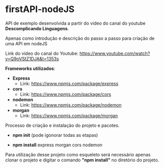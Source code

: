 # firstAPI-nodeJS
API de exemplo desenvolvida a partir do video do canal do youtube **Descomplicando Linguagens**. 

Apenas como introdução e descrição do passo a passo para criação de uma API em nodeJS

Link do video do canal do Youtube: https://www.youtube.com/watch?v=Q9oVStZ1DJA&t=1353s

**Frameworks utilizados**:

- **Express** 
  - Link: https://www.npmjs.com/package/express
- **cors**
  - Link: https://www.npmjs.com/package/cors 
- **nodemon**
  - Link: https://www.npmjs.com/package/nodemon
- **morgan**
  - Link: https://www.npmjs.com/package/morgan

Processo de criação e instalação do projeto e pacotes.

* **npm init** (pode igonorar todas as etapas)

* **npm install** express morgan cors nodemon

Para utilização desse projeto como esqueleto será necessário apenas clonar o projeto e digitar o comando **"npm install"** no diretório do projeto.
